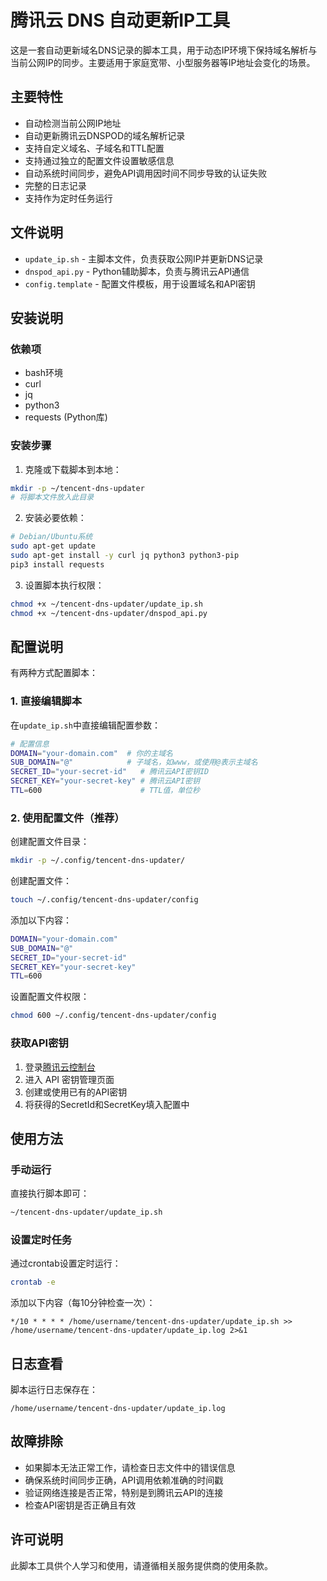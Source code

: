 # 腾讯云 DNS 自动更新IP工具


这是一套自动更新域名DNS记录的脚本工具，用于动态IP环境下保持域名解析与当前公网IP的同步。主要适用于家庭宽带、小型服务器等IP地址会变化的场景。

## 主要特性

- 自动检测当前公网IP地址
- 自动更新腾讯云DNSPOD的域名解析记录
- 支持自定义域名、子域名和TTL配置
- 支持通过独立的配置文件设置敏感信息
- 自动系统时间同步，避免API调用因时间不同步导致的认证失败
- 完整的日志记录
- 支持作为定时任务运行

## 文件说明

- `update_ip.sh` - 主脚本文件，负责获取公网IP并更新DNS记录
- `dnspod_api.py` - Python辅助脚本，负责与腾讯云API通信
- `config.template` - 配置文件模板，用于设置域名和API密钥

## 安装说明

### 依赖项

- bash环境
- curl
- jq
- python3
- requests (Python库)

### 安装步骤

1. 克隆或下载脚本到本地：

```bash
mkdir -p ~/tencent-dns-updater
# 将脚本文件放入此目录
```

2. 安装必要依赖：

```bash
# Debian/Ubuntu系统
sudo apt-get update
sudo apt-get install -y curl jq python3 python3-pip
pip3 install requests
```

3. 设置脚本执行权限：

```bash
chmod +x ~/tencent-dns-updater/update_ip.sh
chmod +x ~/tencent-dns-updater/dnspod_api.py
```

## 配置说明

有两种方式配置脚本：

### 1. 直接编辑脚本

在`update_ip.sh`中直接编辑配置参数：

```bash
# 配置信息
DOMAIN="your-domain.com"  # 你的主域名
SUB_DOMAIN="@"            # 子域名，如www，或使用@表示主域名
SECRET_ID="your-secret-id"   # 腾讯云API密钥ID
SECRET_KEY="your-secret-key" # 腾讯云API密钥
TTL=600                      # TTL值，单位秒
```

### 2. 使用配置文件（推荐）

创建配置文件目录：

```bash
mkdir -p ~/.config/tencent-dns-updater/
```

创建配置文件：

```bash
touch ~/.config/tencent-dns-updater/config
```

添加以下内容：

```bash
DOMAIN="your-domain.com"
SUB_DOMAIN="@"
SECRET_ID="your-secret-id"
SECRET_KEY="your-secret-key"
TTL=600
```

设置配置文件权限：

```bash
chmod 600 ~/.config/tencent-dns-updater/config
```

### 获取API密钥

1. 登录[腾讯云控制台](https://console.cloud.tencent.com/)
2. 进入 API 密钥管理页面
3. 创建或使用已有的API密钥
4. 将获得的SecretId和SecretKey填入配置中

## 使用方法

### 手动运行

直接执行脚本即可：

```bash
~/tencent-dns-updater/update_ip.sh
```

### 设置定时任务

通过crontab设置定时运行：

```bash
crontab -e
```

添加以下内容（每10分钟检查一次）：

```
*/10 * * * * /home/username/tencent-dns-updater/update_ip.sh >> /home/username/tencent-dns-updater/update_ip.log 2>&1
```

## 日志查看

脚本运行日志保存在：

```
/home/username/tencent-dns-updater/update_ip.log
```


## 故障排除

- 如果脚本无法正常工作，请检查日志文件中的错误信息
- 确保系统时间同步正确，API调用依赖准确的时间戳
- 验证网络连接是否正常，特别是到腾讯云API的连接
- 检查API密钥是否正确且有效

## 许可说明

此脚本工具供个人学习和使用，请遵循相关服务提供商的使用条款。
